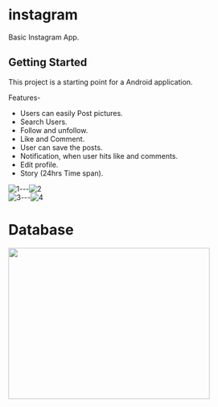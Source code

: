 # instagram

Basic Instagram App.

## Getting Started 

This project is a starting point for a Android application.


Features-
- Users can easily Post pictures.
- Search Users.
- Follow and unfollow.
- Like and Comment.
- User can save the posts.
- Notification, when user hits like and comments.
- Edit profile.
- Story (24hrs Time span).

![1](https://user-images.githubusercontent.com/66123919/88883225-6bbdb480-d251-11ea-8ebe-fbb2dd55b0f0.gif)---![2](https://user-images.githubusercontent.com/66123919/88883228-6d877800-d251-11ea-8a79-7d05a54449d3.gif)</br>
![3](https://user-images.githubusercontent.com/66123919/88883234-72e4c280-d251-11ea-84c4-941ecd8e5ec1.gif)---![4](https://user-images.githubusercontent.com/66123919/88883235-7415ef80-d251-11ea-8f75-ef593acce5fe.gif)


# Database 

<img src="https://cdn-media-1.freecodecamp.org/images/0*CPTNvq87xG-sUGdx.png" height="300" width="400">

